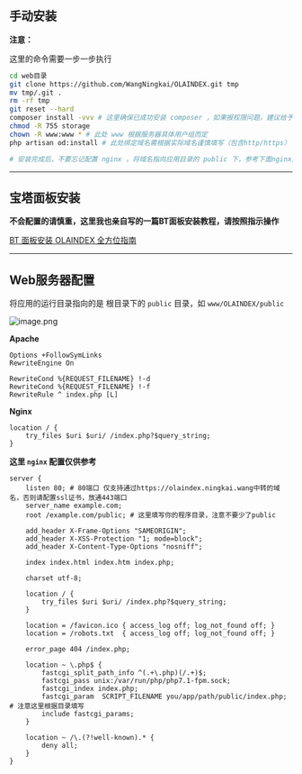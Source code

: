 ## 手动安装


**注意：**

这里的命令需要一步一步执行

```bash
cd web目录
git clone https://github.com/WangNingkai/OLAINDEX.git tmp 
mv tmp/.git . 
rm -rf tmp 
git reset --hard 
composer install -vvv # 这里确保已成功安装 composer ，如果报权限问题，建议给予用户完整权限。
chmod -R 755 storage 
chown -R www:www * # 此处 www 根据服务器具体用户组而定
php artisan od:install # 此处绑定域名需根据实际域名谨慎填写（包含http/https）

# 安装完成后，不要忘记配置 nginx ，将域名指向应用目录的 public 下，参考下面nginx配置。

```

***

## 宝塔面板安装

**不会配置的请慎重，这里我也亲自写的一篇BT面板安装教程，请按照指示操作**

[BT 面板安装 OLAINDEX 全方位指南](https://imwnk.cn/archives/bt-olaindex)

***

## Web服务器配置

将应用的运行目录指向的是 根目录下的 `public` 目录，如 `www/OLAINDEX/public`

![image.png](https://i.loli.net/2018/10/27/5bd46e542f23f.png)

**Apache**

```
Options +FollowSymLinks
RewriteEngine On

RewriteCond %{REQUEST_FILENAME} !-d
RewriteCond %{REQUEST_FILENAME} !-f
RewriteRule ^ index.php [L]
```

**Nginx**

```
location / {
    try_files $uri $uri/ /index.php?$query_string;
}
```

**这里 `nginx` 配置仅供参考**

```
server {
    listen 80; # 80端口 仅支持通过https://olaindex.ningkai.wang中转的域名，否则请配置ssl证书，放通443端口
    server_name example.com;
    root /example.com/public; # 这里填写你的程序目录，注意不要少了public

    add_header X-Frame-Options "SAMEORIGIN";
    add_header X-XSS-Protection "1; mode=block";
    add_header X-Content-Type-Options "nosniff";

    index index.html index.htm index.php;

    charset utf-8;

    location / {
        try_files $uri $uri/ /index.php?$query_string;
    }

    location = /favicon.ico { access_log off; log_not_found off; }
    location = /robots.txt  { access_log off; log_not_found off; }

    error_page 404 /index.php;

    location ~ \.php$ {
        fastcgi_split_path_info ^(.+\.php)(/.+)$;
        fastcgi_pass unix:/var/run/php/php7.1-fpm.sock;
        fastcgi_index index.php;
        fastcgi_param  SCRIPT_FILENAME you/app/path/public/index.php; # 注意这里根据目录填写
        include fastcgi_params;
    }

    location ~ /\.(?!well-known).* {
        deny all;
    }
}
```

